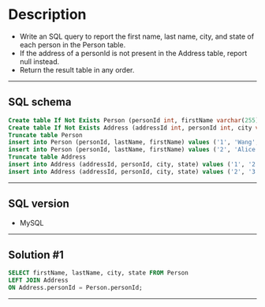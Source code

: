 # Description
- Write an SQL query to report the first name, last name, city, and state of each person in the Person table. 
- If the address of a personId is not present in the Address table, report null instead.
- Return the result table in any order.
***

## SQL schema
```sql
Create table If Not Exists Person (personId int, firstName varchar(255), lastName varchar(255))
Create table If Not Exists Address (addressId int, personId int, city varchar(255), state varchar(255))
Truncate table Person
insert into Person (personId, lastName, firstName) values ('1', 'Wang', 'Allen')
insert into Person (personId, lastName, firstName) values ('2', 'Alice', 'Bob')
Truncate table Address
insert into Address (addressId, personId, city, state) values ('1', '2', 'New York City', 'New York')
insert into Address (addressId, personId, city, state) values ('2', '3', 'Leetcode', 'California')
```
***

## SQL version
- MySQL
***

## Solution #1
```sql
SELECT firstName, lastName, city, state FROM Person
LEFT JOIN Address
ON Address.personId = Person.personId;
```
***
